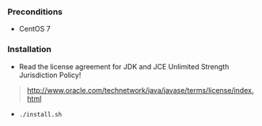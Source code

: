 ### Preconditions
* CentOS 7

### Installation
* Read the license agreement for JDK and JCE Unlimited Strength Jurisdiction Policy!
> http://www.oracle.com/technetwork/java/javase/terms/license/index.html

* <code>./install.sh</code>